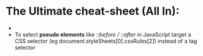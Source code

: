 # The Ultimate cheat-sheet (All In):

-
- To select **pseudo elements** like _::before / ::after_ in JavaScript target a CSS selector (eg document.styleSheets[0].cssRules[2]) instead of a tag selector
